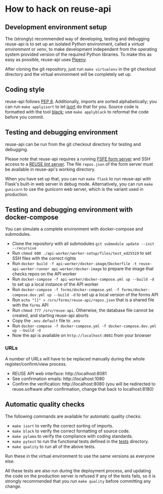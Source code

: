 <!--
SPDX-FileCopyrightText: 2019 Free Software Foundation Europe e.V.

SPDX-License-Identifier: CC-BY-SA-4.0
-->

# How to hack on reuse-api

## Development environment setup

The (strongly) recommended way of developing, testing and debugging reuse-api
is to set up an isolated Python environment, called a *virtual environment* or
*venv*, to make development independent from the operating system provided
version of the required Python libraries. To make this as easy as possible,
reuse-api uses [Pipenv](https://docs.pipenv.org/en/latest/).

After cloning the git repository, just run `make virtualenv` in the git
checkout directory and the virtual environment will be completely set up.


## Coding style

reuse-api follows [PEP 8](https://pep8.org/). Additionally, imports are sorted
alphabetically; you can run `make applyisort` to let
[isort](https://pypi.org/project/isort/) do that for you. Source code is
formatted with the tool [black](https://pypi.org/project/black/); use `make
applyblack` to reformat the code before you commit.


## Testing and debugging environment

reuse-api can be run from the git checkout directory for testing and
debugging.

Please note that reuse-api requires a running
[FSFE form server](https://git.fsfe.org/fsfe-system-hackers/forms) and SSH
access to a [REUSE lint server](https://git.fsfe.org/reuse/api-worker). The
file `repos.json` of the form server must be available in reuse-api's working
directory.

When you have set up that, you can run `make flask` to run reuse-api
with Flask's built-in web server in debug mode. Alternatively, you can run
`make gunicorn` to use the gunicorn web server, which is the variant used in
production.


## Testing and debugging environment with docker-compose

You can simulate a complete environment with docker-compose and submodules.

- Clone the repository with all submodules `git submodule update --init --recursive`
- Run `chmod 600 ./api-worker/worker-setup/files/test_ed25519` to set SSH files with the correct rights
- Run `docker build -f api-worker/docker-image/Dockerfile -t reuse-api-worker-runner api-worker/docker-image` to prepare the image that checks repos on the API worker
- Run `docker-compose -f api-worker/docker-compose.yml up --build -d` to set up a local instance of the API worker
- Run `docker-compose -f forms/docker-compose.yml -f forms/docker-compose.dev.yml up --build -d` to set up a local version of the forms API
- Run `echo "[]" > /srv/forms/reuse-api/repos.json` that is a shared file with the `forms` API
- Run `chmod 777 /srv/reuse-api`. Otherwise, the database file cannot be created, and starting reuse-api aborts
- Copy the `.env.default` file to `.env`
- Run `docker-compose -f docker-compose.yml -f docker-compose.dev.yml up --build -d`
- Now the api is available on `http://localhost:8081` from your browser

### URLs

A number of URLs will have to be replaced manually during the whole register/confirm/view process.

* REUSE API web interface: http://localhost:8081
* See confirmation emails: http://localhost:1080
* Confirm the verification: http://localhost:8080 (you will be redirected to reuse.software after confirmation, change that back to localhost:8180)

## Automatic quality checks

The following commands are available for automatic quality checks:

* `make isort` to verify the correct sorting of imports.
* `make black` to verify the correct formatting of source code.
* `make pylama` to verify the compliance with coding standards.
* `make pytest` to run the functional tests defined in the [tests](../tests)
  directory.
* `make quality` to run all of the above tests.

Run these in the virtual environment to use the same versions as everyone else.

All these tests are also run during the deployment process, and updating the
code on the production server is refused if any of the tests fails, so it is
strongly recommended that you run `make quality` before committing any change.
